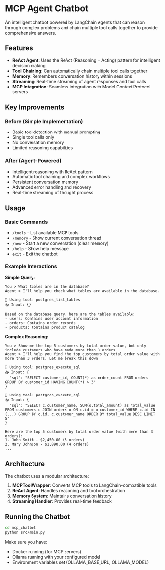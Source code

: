 # MCP Agent Chatbot

An intelligent chatbot powered by LangChain Agents that can reason through complex problems and chain multiple tool calls together to provide comprehensive answers.

## Features

- **ReAct Agent**: Uses the ReAct (Reasoning + Acting) pattern for intelligent decision making
- **Tool Chaining**: Can automatically chain multiple tool calls together
- **Memory**: Remembers conversation history within sessions
- **Streaming**: Real-time streaming of agent responses and tool calls
- **MCP Integration**: Seamless integration with Model Context Protocol servers

## Key Improvements

### Before (Simple Implementation)
- Basic tool detection with manual prompting
- Single tool calls only
- No conversation memory
- Limited reasoning capabilities

### After (Agent-Powered)
- Intelligent reasoning with ReAct pattern
- Automatic tool chaining and complex workflows  
- Persistent conversation memory
- Advanced error handling and recovery
- Real-time streaming of thought process

## Usage

### Basic Commands
- `/tools` - List available MCP tools
- `/memory` - Show current conversation thread
- `/new` - Start a new conversation (clear memory)
- `/help` - Show help message
- `exit` - Exit the chatbot

### Example Interactions

**Simple Query:**
```
You > What tables are in the database?
Agent > I'll help you check what tables are available in the database.

🔧 Using tool: postgres_list_tables
📥 Input: {}

Based on the database query, here are the tables available:
- users: Contains user account information
- orders: Contains order records
- products: Contains product catalog
```

**Complex Reasoning:**
```
You > Show me the top 5 customers by total order value, but only include customers who have made more than 3 orders
Agent > I'll help you find the top customers by total order value with more than 3 orders. Let me break this down:

🔧 Using tool: postgres_execute_sql
📥 Input: {
  "sql": "SELECT customer_id, COUNT(*) as order_count FROM orders GROUP BY customer_id HAVING COUNT(*) > 3"
}

🔧 Using tool: postgres_execute_sql  
📥 Input: {
  "sql": "SELECT c.customer_name, SUM(o.total_amount) as total_value FROM customers c JOIN orders o ON c.id = o.customer_id WHERE c.id IN (...) GROUP BY c.id, c.customer_name ORDER BY total_value DESC LIMIT 5"
}

Here are the top 5 customers by total order value (with more than 3 orders):
1. John Smith - $2,450.00 (5 orders)
2. Mary Johnson - $1,890.00 (4 orders)
...
```

## Architecture

The chatbot uses a modular architecture:

1. **MCPToolWrapper**: Converts MCP tools to LangChain-compatible tools
2. **ReAct Agent**: Handles reasoning and tool orchestration  
3. **Memory System**: Maintains conversation history
4. **Streaming Handler**: Provides real-time feedback

## Running the Chatbot

```bash
cd mcp_chatbot
python src/main.py
```

Make sure you have:
- Docker running (for MCP servers)
- Ollama running with your configured model
- Environment variables set (OLLAMA_BASE_URL, OLLAMA_MODEL) 